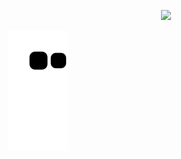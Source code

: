 



<!--
**ehsc/ehsc** is a ✨ _special_ ✨ repository because its `README.md` (this file) appears on your GitHub profile.
### Hi there 👋
Here are some ideas to get you started:
<h4 align="center"><samp> Hi there 👋 </samp></h4>
- 🔭 I’m currently working on ...
- 🌱 I’m currently learning ...
- 👯 I’m looking to collaborate on ...
- 🤔 I’m looking for help with ...
- 💬 Ask me about ...
- 📫 How to reach me: ...
- 😄 Pronouns: ...
- ⚡ Fun fact: ...
<p align="center"><img src="https://i.giphy.com/RThN0hOS2GO4M.gif" /></p>
-->

<p align="center"><img src="https://cdn.oldskull.net/wp-content/uploads/2019/05/8-motocross-saito-gifs-oldskull-.gif" /></p>

![snake gif](https://github.com/ehsc/ehsc/blob/output/github-contribution-grid-snake.svg) 

